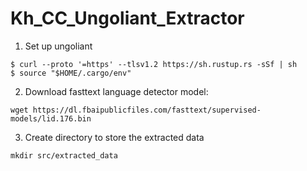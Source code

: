 # Kh_CC_Ungoliant_Extractor
1. Set up ungoliant
``````
$ curl --proto '=https' --tlsv1.2 https://sh.rustup.rs -sSf | sh
$ source "$HOME/.cargo/env"
``````
2. Download fasttext language detector model:

``````
wget https://dl.fbaipublicfiles.com/fasttext/supervised-models/lid.176.bin
``````

3. Create directory to store the extracted data
``````
mkdir src/extracted_data
``````